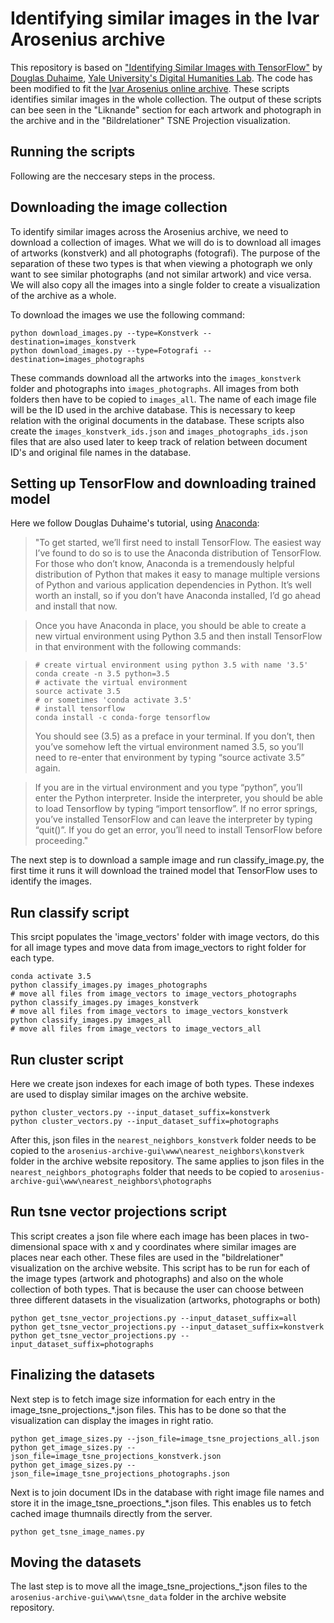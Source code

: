 # Identifying similar images in the Ivar Arosenius archive

This repository is based on ["Identifying Similar Images with TensorFlow"](https://douglasduhaime.com/posts/identifying-similar-images-with-tensorflow.html) by [Douglas Duhaime](https://douglasduhaime.com/), [Yale University's Digital Humanities Lab](http://dhlab.yale.edu/). The code has been modified to fit the [Ivar Arosenius online archive](http://aroseniusarkivet.org). These scripts identifies similar images in the whole collection.
The output of these scripts can bee seen in the "Liknande" section for each artwork and photograph in the archive and in the "Bildrelationer" TSNE Projection visualization.

## Running the scripts

Following are the neccesary steps in the process.

## Downloading the image collection

To identify similar images across the Arosenius archive, we need to download a collection of images. What we will do is to download all images of artworks (konstverk) and all photographs (fotografi). The purpose of the separation of these two types is that when viewing a photograph we only want to see similar photographs (and not similar artwork) and vice versa. We will also copy all the images into a single folder to create a visualization of the archive as a whole.

To download the images we use the following command:
```
python download_images.py --type=Konstverk --destination=images_konstverk
python download_images.py --type=Fotografi --destination=images_photographs
```
These commands download all the artworks into the `images_konstverk` folder and photographs into `images_photographs`. All images from both folders then have to be copied to `images_all`. The name of each image file will be the ID used in the archive database. This is necessary to keep relation with the original documents in the database.
These scripts also create the `images_konstverk_ids.json` and `images_photographs_ids.json` files that are also used later to keep track of relation between document ID's and original file names in the database.

## Setting up TensorFlow and downloading trained model

Here we follow Douglas Duhaime's tutorial, using [Anaconda](https://www.continuum.io/downloads):

>"To get started, we’ll first need to install TensorFlow. The easiest way I’ve found to do so is to use the Anaconda distribution of TensorFlow. For those who don’t know, Anaconda is a tremendously helpful distribution of Python that makes it easy to manage multiple versions of Python and various application dependencies in Python. It’s well worth an install, so if you don’t have Anaconda installed, I’d go ahead and install that now.

>Once you have Anaconda in place, you should be able to create a new virtual environment using Python 3.5 and then install TensorFlow in that environment with the following commands:

>```
># create virtual environment using python 3.5 with name '3.5'
>conda create -n 3.5 python=3.5
># activate the virtual environment
>source activate 3.5
># or sometimes 'conda activate 3.5'
># install tensorflow
>conda install -c conda-forge tensorflow
>```
>You should see (3.5) as a preface in your terminal. If you don’t, then you’ve somehow left the virtual environment named 3.5, so you’ll need to re-enter that environment by typing “source activate 3.5” again.

>If you are in the virtual environment and you type “python”, you’ll enter the Python interpreter. Inside the interpreter, you should be able to load Tensorflow by typing “import tensorflow”. If no error springs, you’ve installed TensorFlow and can leave the interpreter by typing “quit()”. If you do get an error, you’ll need to install TensorFlow before proceeding."

The next step is to download a sample image and run classify_image.py, the first time it runs it will download the trained model that TensorFlow uses to identify the images.

## Run classify script
This srcipt populates the 'image_vectors' folder with image vectors, do this for all image types and move data from image_vectors to right folder for each type.
```
conda activate 3.5
python classify_images.py images_photographs
# move all files from image_vectors to image_vectors_photographs
python classify_images.py images_konstverk
# move all files from image_vectors to image_vectors_konstverk
python classify_images.py images_all
# move all files from image_vectors to image_vectors_all
```

## Run cluster script
Here we create json indexes for each image of both types. These indexes are used to display similar images on the archive website.
```
python cluster_vectors.py --input_dataset_suffix=konstverk
python cluster_vectors.py --input_dataset_suffix=photographs
```
After this, json files in the `nearest_neighbors_konstverk` folder needs to be copied to the `arosenius-archive-gui\www\nearest_neighbors\konstverk` folder in the archive website repository. The same applies to json files in the `nearest_neighbors_photographs` folder that needs to be copied to `arosenius-archive-gui\www\nearest_neighbors\photographs`

## Run tsne vector projections script
This script creates a json file where each image has been places in two-dimensional space with x and y coordinates where similar images are places near each other. These files are used in the "bildrelationer" visualization on the archive website.
This script has to be run for each of the image types (artwork and photographs) and also on the whole collection of both types. That is because the user can choose between three different datasets in the visualization (artworks, photographs or both)
```
python get_tsne_vector_projections.py --input_dataset_suffix=all
python get_tsne_vector_projections.py --input_dataset_suffix=konstverk
python get_tsne_vector_projections.py --input_dataset_suffix=photographs
```

## Finalizing the datasets
Next step is to fetch image size information for each entry in the image_tsne_projections_*.json files. This has to be done so that the visualization can display the images in right ratio.
```
python get_image_sizes.py --json_file=image_tsne_projections_all.json
python get_image_sizes.py --json_file=image_tsne_projections_konstverk.json
python get_image_sizes.py --json_file=image_tsne_projections_photographs.json
```

Next is to join document IDs in the database with right image file names and store it in the image_tsne_proections_*.json files. This enables us to fetch cached image thumnails directly from the server.
```
python get_tsne_image_names.py
```

## Moving the datasets
The last step is to move all the image_tsne_projections_*.json files to the `arosenius-archive-gui\www\tsne_data` folder in the archive website repository.
